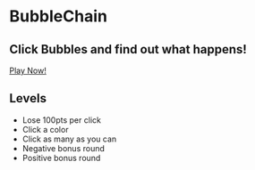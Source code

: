 BubbleChain
===========

Click Bubbles and find out what happens!
----

[Play Now!](http://dbz.github.io/BubbleChain/)


Levels
----

 + Lose 100pts per click
 + Click a color
 + Click as many as you can
 + Negative bonus round
 + Positive bonus round
